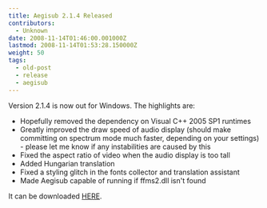 ```yaml
---
title: Aegisub 2.1.4 Released
contributors:
  - Unknown
date: 2008-11-14T01:46:00.001000Z
lastmod: 2008-11-14T01:53:28.150000Z
weight: 50
tags:
  - old-post
  - release
  - aegisub
---
```


Version 2.1.4 is now out for Windows. The highlights are:

- Hopefully removed the dependency on Visual C++ 2005 SP1 runtimes
- Greatly improved the draw speed of audio display (should make committing on spectrum mode much faster, depending on your settings) - please let me know if any instabilities are caused by this
- Fixed the aspect ratio of video when the audio display is too tall
- Added Hungarian translation
- Fixed a styling glitch in the fonts collector and translation assistant
- Made Aegisub capable of running if ffms2.dll isn't found

It can be downloaded [HERE](http://www.malakith.net/amz/aegisub/aegisub-r2455-setup.exe).
